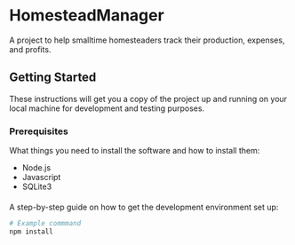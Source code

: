 # HomesteadManager

A project to help smalltime homesteaders track their production, expenses, and profits.

## Getting Started
These instructions will get you a copy of the project up and running on your local machine for development and testing purposes.

### Prerequisites
What things you need to install the software and how to install them:
- Node.js
- Javascript
- SQLite3

####
A step-by-step guide on how to get the development environment set up:

```bash
# Example commmand
npm install

